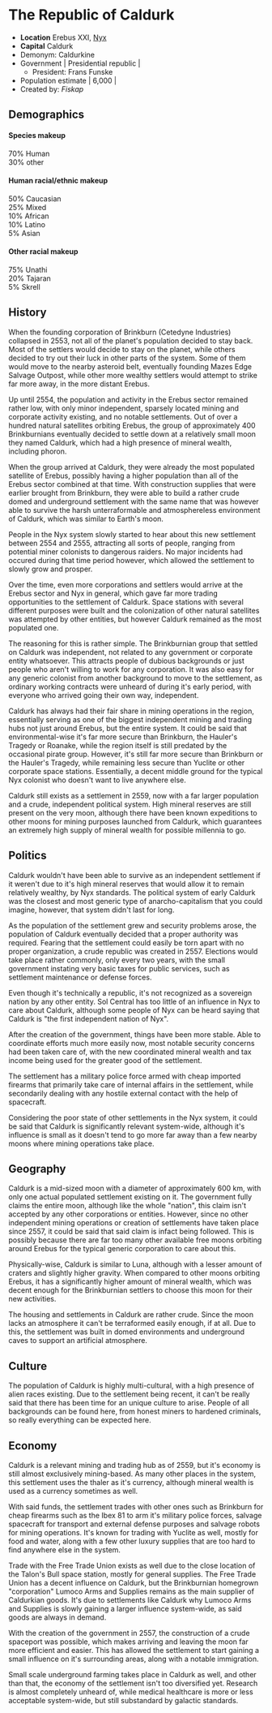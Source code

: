 # The Republic of Caldurk 

* **Location**    Erebus XXI, [Nyx](https://baystation12.net/lore/The%20Nyx%20System)
* **Capital**  Caldurk 
* Demonym:  Caldurkine 
* Government |  Presidential republic |
  * President:  Frans Funske 
* Population estimate |  6,000  |
* Created by: *Fiskap*

## Demographics

#### Species makeup

70% Human  
30% other

#### Human racial/ethnic makeup

50% Caucasian  
25% Mixed  
10% African  
10% Latino  
5% Asian

#### Other racial makeup

75% Unathi  
20% Tajaran  
5% Skrell  

## History

When the founding corporation of Brinkburn (Cetedyne Industries) collapsed in 2553, not all of the planet's population decided to stay back. Most of the settlers would decide to stay on the planet, while others decided to try out their luck in other parts of the system. Some of them would move to the nearby asteroid belt, eventually founding Mazes Edge Salvage Outpost, while other more wealthy settlers would attempt to strike far more away, in the more distant Erebus.

Up until 2554, the population and activity in the Erebus sector remained rather low, with only minor independent, sparsely located mining and corporate activity existing, and no notable settlements. Out of over a hundred natural satellites orbiting Erebus, the group of approximately 400 Brinkburnians eventually decided to settle down at a relatively small moon they named Caldurk, which had a high presence of mineral wealth, including phoron.

When the group arrived at Caldurk, they were already the most populated satellite of Erebus, possibly having a higher population than all of the Erebus sector combined at that time. With construction supplies that were earlier brought from Brinkburn, they were able to build a rather crude domed and underground settlement with the same name that was however able to survive the harsh unterraformable and atmosphereless environment of Caldurk, which was similar to Earth's moon.

People in the Nyx system slowly started to hear about this new settlement between 2554 and 2555, attracting all sorts of people, ranging from potential miner colonists to dangerous raiders. No major incidents had occured during that time period however, which allowed the settlement to slowly grow and prosper.

Over the time, even more corporations and settlers would arrive at the Erebus sector and Nyx in general, which gave far more trading opportunities to the settlement of Caldurk. Space stations with several different purposes were built and the colonization of other natural satellites was attempted by other entities, but however Caldurk remained as the most populated one.

The reasoning for this is rather simple. The Brinkburnian group that settled on Caldurk was independent, not related to any government or corporate entity whatsoever. This attracts people of dubious backgrounds or just people who aren't willing to work for any corporation. It was also easy for any generic colonist from another background to move to the settlement, as ordinary working contracts were unheard of during it's early period, with everyone who arrived going their own way, independent.

Caldurk has always had their fair share in mining operations in the region, essentially serving as one of the biggest independent mining and trading hubs not just around Erebus, but the entire system. It could be said that environmental-wise it's far more secure than Brinkburn, the Hauler's Tragedy or Roanake, while the region itself is still predated by the occasional pirate group. However, it's still far more secure than Brinkburn or the Hauler's Tragedy, while remaining less secure than Yuclite or other corporate space stations. Essentially, a decent middle ground for the typical Nyx colonist who doesn't want to live anywhere else.

Caldurk still exists as a settlement in 2559, now with a far larger population and a crude, independent political system. High mineral reserves are still present on the very moon, although there have been known expeditions to other moons for mining purposes launched from Caldurk, which guarantees an extremely high supply of mineral wealth for possible millennia to go.

## Politics

Caldurk wouldn't have been able to survive as an independent settlement if it weren't due to it's high mineral reserves that would allow it to remain relatively wealthy, by Nyx standards. The political system of early Caldurk was the closest and most generic type of anarcho-capitalism that you could imagine, however, that system didn't last for long.

As the population of the settlement grew and security problems arose, the population of Caldurk eventually decided that a proper authority was required. Fearing that the settlement could easily be torn apart with no proper organization, a crude republic was created in 2557. Elections would take place rather commonly, only every two years, with the small government instating very basic taxes for public services, such as settlement maintenance or defense forces.

Even though it's technically a republic, it's not recognized as a sovereign nation by any other entity. Sol Central has too little of an influence in Nyx to care about Caldurk, although some people of Nyx can be heard saying that Caldurk is "the first independent nation of Nyx".

After the creation of the government, things have been more stable. Able to coordinate efforts much more easily now, most notable security concerns had been taken care of, with the new coordinated mineral wealth and tax income being used for the greater good of the settlement.

The settlement has a military police force armed with cheap imported firearms that primarily take care of internal affairs in the settlement, while secondarily dealing with any hostile external contact with the help of spacecraft.

Considering the poor state of other settlements in the Nyx system, it could be said that Caldurk is significantly relevant system-wide, although it's influence is small as it doesn't tend to go more far away than a few nearby moons where mining operations take place.

## Geography

Caldurk is a mid-sized moon with a diameter of approximately 600 km, with only one actual populated settlement existing on it. The government fully claims the entire moon, although like the whole "nation", this claim isn't accepted by any other corporations or entities. However, since no other independent mining operations or creation of settlements have taken place since 2557, it could be said that said claim is infact being followed. This is possibly because there are far too many other available free moons orbiting around Erebus for the typical generic corporation to care about this.

Physically-wise, Caldurk is similar to Luna, although with a lesser amount of craters and slightly higher gravity. When compared to other moons orbiting Erebus, it has a significantly higher amount of mineral wealth, which was decent enough for the Brinkburnian settlers to choose this moon for their new activities.

The housing and settlements in Caldurk are rather crude. Since the moon lacks an atmosphere it can't be terraformed easily enough, if at all. Due to this, the settlement was built in domed environments and underground caves to support an artificial atmosphere.

## Culture

The population of Caldurk is highly multi-cultural, with a high presence of alien races existing. Due to the settlement being recent, it can't be really said that there has been time for an unique culture to arise. People of all backgrounds can be found here, from honest miners to hardened criminals, so really everything can be expected here.

## Economy

Caldurk is a relevant mining and trading hub as of 2559, but it's economy is still almost exclusively mining-based. As many other places in the system, this settlement uses the thaler as it's currency, although mineral wealth is used as a currency sometimes as well.

With said funds, the settlement trades with other ones such as Brinkburn for cheap firearms such as the Ibex 81 to arm it's military police forces, salvage spacecraft for transport and external defense purposes and salvage robots for mining operations. It's known for trading with Yuclite as well, mostly for food and water, along with a few other luxury supplies that are too hard to find anywhere else in the system.

Trade with the Free Trade Union exists as well due to the close location of the Talon's Bull space station, mostly for general supplies. The Free Trade Union has a decent influence on Caldurk, but the Brinkburnian homegrown "corporation" Lumoco Arms and Supplies remains as the main supplier of Caldurkian goods. It's due to settlements like Caldurk why Lumoco Arms and Supplies is slowly gaining a larger influence system-wide, as said goods are always in demand.

With the creation of the government in 2557, the construction of a crude spaceport was possible, which makes arriving and leaving the moon far more efficient and easier. This has allowed the settlement to start gaining a small influence on it's surrounding areas, along with a notable immigration.

Small scale underground farming takes place in Caldurk as well, and other than that, the economy of the settlement isn't too diversified yet. Research is almost completely unheard of, while medical healthcare is more or less acceptable system-wide, but still substandard by galactic standards.

[1]: /Nyx "Nyx"
